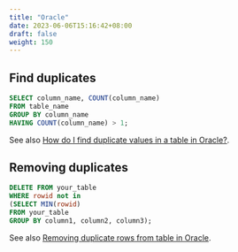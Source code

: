 ```yaml
---
title: "Oracle"
date: 2023-06-06T15:16:42+08:00
draft: false
weight: 150
---
```


## Find duplicates

``` sql
SELECT column_name, COUNT(column_name)
FROM table_name
GROUP BY column_name
HAVING COUNT(column_name) > 1;
```

See also [How do I find duplicate values in a table in Oracle?](https://stackoverflow.com/questions/59232/how-do-i-find-duplicate-values-in-a-table-in-oracle).

## Removing duplicates

``` sql
DELETE FROM your_table
WHERE rowid not in
(SELECT MIN(rowid)
FROM your_table
GROUP BY column1, column2, column3);
```

See also [Removing duplicate rows from table in Oracle](https://stackoverflow.com/questions/529098/removing-duplicate-rows-from-table-in-oracle).

